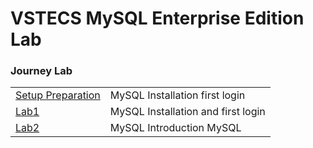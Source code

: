 # VSTECS MySQL Enterprise Edition Lab


### Journey Lab ###
|  | |
| ------------- | ------------- |
| [Setup Preparation](Started) | MySQL Installation first login  
| [Lab1](lab1) | MySQL Installation and first login  
| [Lab2](lab2) | MySQL Introduction MySQL 
